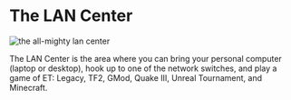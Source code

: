 # The LAN Center
![the all-mighty lan center](https://media.giphy.com/media/Gahw0xYm65DR5vsPWz/giphy.gif)

The LAN Center is the area where you can bring your personal computer (laptop or desktop), hook up to one of the network switches, and play a game of ET: Legacy, TF2, GMod, Quake III, Unreal Tournament, and Minecraft. 


